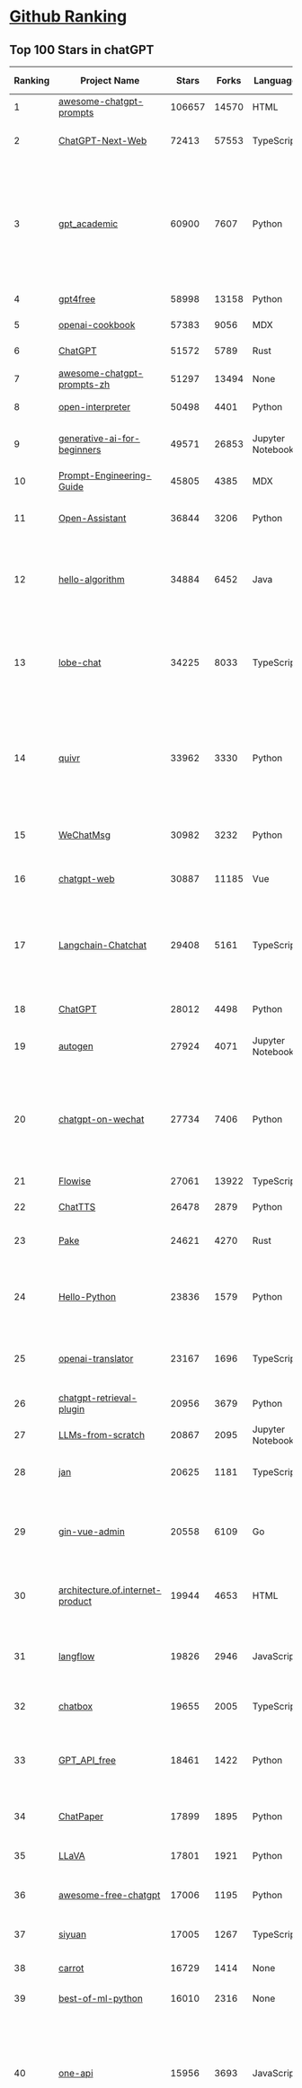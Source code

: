 [Github Ranking](../README.md)
==========

## Top 100 Stars in chatGPT

| Ranking | Project Name | Stars | Forks | Language | Open Issues | Description | Last Commit |
| ------- | ------------ | ----- | ----- | -------- | ----------- | ----------- | ----------- |
| 1 | [awesome-chatgpt-prompts](https://github.com/f/awesome-chatgpt-prompts) | 106657 | 14570 | HTML | 0 | This repo includes ChatGPT prompt curation to use ChatGPT better. | 2024-06-24T18:02:16Z |
| 2 | [ChatGPT-Next-Web](https://github.com/ChatGPTNextWeb/ChatGPT-Next-Web) | 72413 | 57553 | TypeScript | 292 | A cross-platform ChatGPT/Gemini UI (Web / PWA / Linux / Win / MacOS). 一键拥有你自己的跨平台 ChatGPT/Gemini 应用。 | 2024-06-27T09:04:39Z |
| 3 | [gpt_academic](https://github.com/binary-husky/gpt_academic) | 60900 | 7607 | Python | 272 | 为GPT/GLM等LLM大语言模型提供实用化交互接口，特别优化论文阅读/润色/写作体验，模块化设计，支持自定义快捷按钮&函数插件，支持Python和C++等项目剖析&自译解功能，PDF/LaTex论文翻译&总结功能，支持并行问询多种LLM模型，支持chatglm3等本地模型。接入通义千问, deepseekcoder, 讯飞星火, 文心一言, llama2, rwkv, claude2, moss等。 | 2024-06-29T15:29:57Z |
| 4 | [gpt4free](https://github.com/xtekky/gpt4free) | 58998 | 13158 | Python | 34 | The official gpt4free repository \| various collection of powerful language models | 2024-06-29T14:04:36Z |
| 5 | [openai-cookbook](https://github.com/openai/openai-cookbook) | 57383 | 9056 | MDX | 30 | Examples and guides for using the OpenAI API | 2024-06-28T21:29:33Z |
| 6 | [ChatGPT](https://github.com/lencx/ChatGPT) | 51572 | 5789 | Rust | 672 | 🔮 ChatGPT Desktop Application (Mac, Windows and Linux) | 2024-06-19T11:50:44Z |
| 7 | [awesome-chatgpt-prompts-zh](https://github.com/PlexPt/awesome-chatgpt-prompts-zh) | 51297 | 13494 | None | 38 | ChatGPT 中文调教指南。各种场景使用指南。学习怎么让它听你的话。 | 2024-06-21T02:59:27Z |
| 8 | [open-interpreter](https://github.com/OpenInterpreter/open-interpreter) | 50498 | 4401 | Python | 149 | A natural language interface for computers | 2024-06-26T17:46:45Z |
| 9 | [generative-ai-for-beginners](https://github.com/microsoft/generative-ai-for-beginners) | 49571 | 26853 | Jupyter Notebook | 5 | 18 Lessons, Get Started Building with Generative AI  🔗 https://microsoft.github.io/generative-ai-for-beginners/ | 2024-06-28T14:23:56Z |
| 10 | [Prompt-Engineering-Guide](https://github.com/dair-ai/Prompt-Engineering-Guide) | 45805 | 4385 | MDX | 89 | 🐙 Guides, papers, lecture, notebooks and resources for prompt engineering | 2024-06-29T06:09:12Z |
| 11 | [Open-Assistant](https://github.com/LAION-AI/Open-Assistant) | 36844 | 3206 | Python | 223 | OpenAssistant is a chat-based assistant that understands tasks, can interact with third-party systems, and retrieve information dynamically to do so. | 2024-05-07T03:03:27Z |
| 12 | [hello-algorithm](https://github.com/geekxh/hello-algorithm) | 34884 | 6452 | Java | 10 | 🌍 针对小白的算法训练 \| 包括四部分：①.大厂面经 ②.力扣图解  ③.千本开源电子书 ④.百张技术思维导图（项目花了上百小时，希望可以点 star 支持，🌹感谢~）推荐免费ChatGPT使用网站 | 2023-06-13T04:13:17Z |
| 13 | [lobe-chat](https://github.com/lobehub/lobe-chat) | 34225 | 8033 | TypeScript | 334 | 🤯 Lobe Chat - an open-source, modern-design LLMs/AI chat framework. Supports Multi AI Providers( OpenAI / Claude 3 / Gemini / Ollama / Bedrock / Azure / Mistral / Perplexity ), Multi-Modals (Vision/TTS) and plugin system. One-click FREE deployment of your private ChatGPT chat application. | 2024-06-30T02:47:43Z |
| 14 | [quivr](https://github.com/QuivrHQ/quivr) | 33962 | 3330 | Python | 106 | Open-source RAG Framework for building GenAI Second Brains 🧠  Build productivity assistant (RAG) ⚡️🤖 Chat with your docs (PDF, CSV, ...)  & apps using Langchain, GPT 3.5 / 4 turbo, Private, Anthropic, VertexAI, Ollama, LLMs, Groq  that you can share with users !  Efficient retrieval augmented generation framework | 2024-06-28T16:09:51Z |
| 15 | [WeChatMsg](https://github.com/LC044/WeChatMsg) | 30982 | 3232 | Python | 60 | 提取微信聊天记录，将其导出成HTML、Word、Excel文档永久保存，对聊天记录进行分析生成年度聊天报告，用聊天数据训练专属于个人的AI聊天助手 | 2024-06-15T03:03:47Z |
| 16 | [chatgpt-web](https://github.com/Chanzhaoyu/chatgpt-web) | 30887 | 11185 | Vue | 6 | 用 Express 和  Vue3 搭建的 ChatGPT 演示网页 | 2024-06-19T07:16:25Z |
| 17 | [Langchain-Chatchat](https://github.com/chatchat-space/Langchain-Chatchat) | 29408 | 5161 | TypeScript | 91 | Langchain-Chatchat（原Langchain-ChatGLM, Qwen 与 Llama 等）基于 Langchain 与 ChatGLM 等语言模型的 RAG 与 Agent 应用 \| Langchain-Chatchat (formerly langchain-ChatGLM), local knowledge based LLM (like ChatGLM, Qwen and Llama) RAG and Agent app with langchain  | 2024-06-30T03:22:29Z |
| 18 | [ChatGPT](https://github.com/acheong08/ChatGPT) | 28012 | 4498 | Python | 10 | Reverse engineered ChatGPT API | 2023-08-02T06:02:10Z |
| 19 | [autogen](https://github.com/microsoft/autogen) | 27924 | 4071 | Jupyter Notebook | 521 | A programming framework for agentic AI. Discord: https://aka.ms/autogen-dc. Roadmap: https://aka.ms/autogen-roadmap | 2024-06-30T02:02:55Z |
| 20 | [chatgpt-on-wechat](https://github.com/zhayujie/chatgpt-on-wechat) | 27734 | 7406 | Python | 363 | 基于大模型搭建的聊天机器人，同时支持 微信公众号、企业微信应用、飞书、钉钉 等接入，可选择GPT3.5/GPT-4o/GPT4.0/ Claude/文心一言/讯飞星火/通义千问/ Gemini/GLM-4/Claude/Kimi/LinkAI，能处理文本、语音和图片，访问操作系统和互联网，支持基于自有知识库进行定制企业智能客服。 | 2024-06-27T13:12:12Z |
| 21 | [Flowise](https://github.com/FlowiseAI/Flowise) | 27061 | 13922 | TypeScript | 372 | Drag & drop UI to build your customized LLM flow | 2024-06-29T02:37:58Z |
| 22 | [ChatTTS](https://github.com/2noise/ChatTTS) | 26478 | 2879 | Python | 200 | A generative speech model for daily dialogue. | 2024-06-29T08:32:49Z |
| 23 | [Pake](https://github.com/tw93/Pake) | 24621 | 4270 | Rust | 11 | 🤱🏻 Turn any webpage into a desktop app with Rust.  🤱🏻 利用 Rust 轻松构建轻量级多端桌面应用 | 2024-06-24T06:40:21Z |
| 24 | [Hello-Python](https://github.com/mouredev/Hello-Python) | 23836 | 1579 | Python | 7 | Curso para aprender el lenguaje de programación Python desde cero y para principiantes. 100 clases, 44 horas en vídeo, código, proyectos y grupo de chat. Fundamentos, frontend, backend, testing, IA... | 2024-05-15T19:24:50Z |
| 25 | [openai-translator](https://github.com/openai-translator/openai-translator) | 23167 | 1696 | TypeScript | 404 | 基于 ChatGPT API 的划词翻译浏览器插件和跨平台桌面端应用    -    Browser extension and cross-platform desktop application for translation based on ChatGPT API. | 2024-06-24T22:42:50Z |
| 26 | [chatgpt-retrieval-plugin](https://github.com/openai/chatgpt-retrieval-plugin) | 20956 | 3679 | Python | 156 | The ChatGPT Retrieval Plugin lets you easily find personal or work documents by asking questions in natural language. | 2024-06-20T08:26:33Z |
| 27 | [LLMs-from-scratch](https://github.com/rasbt/LLMs-from-scratch) | 20867 | 2095 | Jupyter Notebook | 0 | Implementing a ChatGPT-like LLM in PyTorch from scratch, step by step | 2024-06-29T12:51:33Z |
| 28 | [jan](https://github.com/janhq/jan) | 20625 | 1181 | TypeScript | 192 | Jan is an open source alternative to ChatGPT that runs 100% offline on your computer. Multiple engine support (llama.cpp, TensorRT-LLM) | 2024-06-29T17:30:29Z |
| 29 | [gin-vue-admin](https://github.com/flipped-aurora/gin-vue-admin) | 20558 | 6109 | Go | 20 | 🚀Vite+Vue3+Gin的开发基础平台，支持TS和JS混用。它集成了JWT鉴权、权限管理、动态路由、显隐可控组件、分页封装、多点登录拦截、资源权限、上传下载、代码生成器、表单生成器和可配置的导入导出等开发必备功能。 | 2024-06-28T16:24:19Z |
| 30 | [architecture.of.internet-product](https://github.com/davideuler/architecture.of.internet-product) | 19944 | 4653 | HTML | 3 | 互联网公司技术架构，微信/淘宝/微博/腾讯/阿里/美团点评/百度/OpenAI/Google/Facebook/Amazon/eBay的架构，欢迎PR补充 | 2024-02-17T12:02:24Z |
| 31 | [langflow](https://github.com/langflow-ai/langflow) | 19826 | 2946 | JavaScript | 211 | ⛓️ Langflow is a visual framework for building multi-agent and RAG applications. It's open-source, Python-powered, fully customizable, model and vector store agnostic. | 2024-06-29T12:56:29Z |
| 32 | [chatbox](https://github.com/Bin-Huang/chatbox) | 19655 | 2005 | TypeScript | 290 | User-friendly Desktop Client App for AI Models/LLMs (GPT, Claude, Gemini, Ollama...) | 2024-06-13T20:01:30Z |
| 33 | [GPT_API_free](https://github.com/chatanywhere/GPT_API_free) | 18461 | 1422 | Python | 12 | Free ChatGPT API Key，免费ChatGPT API，支持GPT4 API（免费），ChatGPT国内可用免费转发API，直连无需代理。可以搭配ChatBox等软件/插件使用，极大降低接口使用成本。国内即可无限制畅快聊天。 | 2024-06-14T17:15:19Z |
| 34 | [ChatPaper](https://github.com/kaixindelele/ChatPaper) | 17899 | 1895 | Python | 65 | Use ChatGPT to summarize the arXiv papers. 全流程加速科研，利用chatgpt进行论文全文总结+专业翻译+润色+审稿+审稿回复 | 2024-04-04T02:45:02Z |
| 35 | [LLaVA](https://github.com/haotian-liu/LLaVA) | 17801 | 1921 | Python | 863 | [NeurIPS'23 Oral] Visual Instruction Tuning (LLaVA) built towards GPT-4V level capabilities and beyond. | 2024-06-28T05:55:43Z |
| 36 | [awesome-free-chatgpt](https://github.com/LiLittleCat/awesome-free-chatgpt) | 17006 | 1195 | Python | 10 | 🆓免费的 ChatGPT 镜像网站列表，持续更新。List of free ChatGPT mirror sites, continuously updated.  | 2024-06-23T13:39:45Z |
| 37 | [siyuan](https://github.com/siyuan-note/siyuan) | 17005 | 1267 | TypeScript | 239 | A privacy-first, self-hosted, fully open source personal knowledge management software, written in typescript and golang. | 2024-06-30T03:11:39Z |
| 38 | [carrot](https://github.com/xx025/carrot) | 16729 | 1414 | None | 3 | Free ChatGPT Site List 这儿为你准备了众多免费好用的ChatGPT镜像站点 | 2024-06-19T11:15:28Z |
| 39 | [best-of-ml-python](https://github.com/ml-tooling/best-of-ml-python) | 16010 | 2316 | None | 19 | 🏆 A ranked list of awesome machine learning Python libraries. Updated weekly. | 2024-06-07T08:50:57Z |
| 40 | [one-api](https://github.com/songquanpeng/one-api) | 15956 | 3693 | JavaScript | 529 | OpenAI 接口管理 & 分发系统，支持 Azure、Anthropic Claude、Google PaLM 2 & Gemini、智谱 ChatGLM、百度文心一言、讯飞星火认知、阿里通义千问、360 智脑以及腾讯混元，可用于二次分发管理 key，仅单可执行文件，已打包好 Docker 镜像，一键部署，开箱即用. OpenAI key management & redistribution system, using a single API for all LLMs, and features an English UI. | 2024-06-29T09:03:15Z |
| 41 | [SmsForwarder](https://github.com/pppscn/SmsForwarder) | 15951 | 2179 | Kotlin | 9 | 短信转发器——监控Android手机短信、来电、APP通知，并根据指定规则转发到其他手机：钉钉群自定义机器人、钉钉企业内机器人、企业微信群机器人、飞书机器人、企业微信应用消息、邮箱、bark、webhook、Telegram机器人、Server酱、PushPlus、手机短信等。包括主动控制服务端与客户端，让你轻松远程发短信、查短信、查通话、查话簿、查电量等。（V3.0 新增）PS.这个APK主要是学习与自用，如有BUG请提ISSUE，同时欢迎大家提PR指正 | 2024-06-29T08:27:52Z |
| 42 | [LibreChat](https://github.com/danny-avila/LibreChat) | 15043 | 2495 | TypeScript | 76 | Enhanced ChatGPT Clone: Features OpenAI, Assistants API, Azure, Groq, GPT-4 Vision, Mistral, Bing, Anthropic, OpenRouter, Vertex AI, Gemini, AI model switching, message search, langchain, DALL-E-3, ChatGPT Plugins, OpenAI Functions, Secure Multi-User System, Presets, completely open-source for self-hosting. More features in development | 2024-06-30T01:56:04Z |
| 43 | [ChuanhuChatGPT](https://github.com/GaiZhenbiao/ChuanhuChatGPT) | 14992 | 2277 | Python | 112 | GUI for ChatGPT API and many LLMs. Supports agents, file-based QA, GPT finetuning and query with web search. All with a neat UI. | 2024-06-28T14:25:16Z |
| 44 | [ChatALL](https://github.com/sunner/ChatALL) | 14670 | 1584 | JavaScript | 192 |  Concurrently chat with ChatGPT, Bing Chat, Bard, Alpaca, Vicuna, Claude, ChatGLM, MOSS, 讯飞星火, 文心一言 and more, discover the best answers | 2024-06-29T16:45:45Z |
| 45 | [vpncn.github.io](https://github.com/vpncn/vpncn.github.io) | 14649 | 1397 | HTML | 0 | 2024中国翻墙软件VPN推荐以及科学上网避坑，稳定好用。对比SSR机场、蓝灯、V2ray、老王VPN、VPS搭建梯子等科学上网与翻墙软件，中国最新科学上网翻墙梯子VPN下载推荐，访问Chatgpt。 | 2024-04-09T15:14:42Z |
| 46 | [haystack](https://github.com/deepset-ai/haystack) | 14454 | 1701 | Python | 117 | :mag: LLM orchestration framework to build customizable, production-ready LLM applications. Connect components (models, vector DBs, file converters) to pipelines or agents that can interact with your data. With advanced retrieval methods, it's best suited for building RAG, question answering, semantic search or conversational agent chatbots. | 2024-06-29T14:09:18Z |
| 47 | [DocsGPT](https://github.com/arc53/DocsGPT) | 14399 | 1434 | Python | 74 | GPT-powered chat for documentation, chat with your documents | 2024-06-28T19:22:29Z |
| 48 | [MoneyPrinterTurbo](https://github.com/harry0703/MoneyPrinterTurbo) | 14253 | 2195 | Python | 27 | 利用AI大模型，一键生成高清短视频 Generate short videos with one click using AI LLM. | 2024-06-21T03:01:41Z |
| 49 | [Chat2DB](https://github.com/chat2db/Chat2DB) | 14193 | 1579 | Java | 317 | 🔥🔥🔥AI-driven data management platform Over 1 million developers are using Chat2DB | 2024-06-29T16:07:18Z |
| 50 | [KeepChatGPT](https://github.com/xcanwin/KeepChatGPT) | 14146 | 714 | JavaScript | 56 | 这是一款提高ChatGPT的数据安全能力和效率的插件。并且免费共享大量创新功能，如：自动刷新、保持活跃、数据安全、取消审计、克隆对话、言无不尽、净化页面、展示大屏、拦截跟踪、日新月异、明察秋毫等。让我们的AI体验无比安全、顺畅、丝滑、高效、简洁。 | 2024-06-12T01:11:13Z |
| 51 | [chatgpt-google-extension](https://github.com/wong2/chatgpt-google-extension) | 13259 | 1496 | TypeScript | 94 | This project is deprecated. Check my new project ChatHub: | 2024-05-21T15:02:08Z |
| 52 | [wechat-chatgpt](https://github.com/fuergaosi233/wechat-chatgpt) | 13157 | 3933 | TypeScript | 0 | Use ChatGPT On Wechat via wechaty | 2024-05-20T09:44:41Z |
| 53 | [continue](https://github.com/continuedev/continue) | 12965 | 876 | TypeScript | 330 | ⏩ Continue is the leading open-source AI code assistant. You can connect any models and any context to build custom autocomplete and chat experiences inside VS Code and JetBrains | 2024-06-30T02:00:04Z |
| 54 | [FinGPT](https://github.com/AI4Finance-Foundation/FinGPT) | 12525 | 1761 | Jupyter Notebook | 65 | FinGPT: Open-Source Financial Large Language Models!  Revolutionize 🔥    We release the trained model on HuggingFace. | 2024-06-29T02:17:41Z |
| 55 | [chatgpt-mirai-qq-bot](https://github.com/lss233/chatgpt-mirai-qq-bot) | 12489 | 1518 | Python | 338 | 🚀 一键部署！真正的 AI 聊天机器人！支持ChatGPT、文心一言、讯飞星火、Bing、Bard、ChatGLM、POE，多账号，人设调教，虚拟女仆、图片渲染、语音发送 \| 支持 QQ、Telegram、Discord、微信 等平台 | 2024-03-23T17:37:54Z |
| 56 | [aider](https://github.com/paul-gauthier/aider) | 12486 | 1192 | Python | 75 | aider is AI pair programming in your terminal | 2024-06-30T00:02:04Z |
| 57 | [botpress](https://github.com/botpress/botpress) | 12194 | 1686 | TypeScript | 6 | The open-source hub to build & deploy GPT/LLM Agents ⚡️ | 2024-06-28T22:23:32Z |
| 58 | [RWKV-LM](https://github.com/BlinkDL/RWKV-LM) | 11945 | 823 | Python | 67 | RWKV is an RNN with transformer-level LLM performance. It can be directly trained like a GPT (parallelizable). So it's combining the best of RNN and transformer - great performance, fast inference, saves VRAM, fast training, "infinite" ctx_len, and free sentence embedding. | 2024-06-11T00:28:10Z |
| 59 | [MOSS](https://github.com/OpenMOSS/MOSS) | 11875 | 1146 | Python | 233 | An open-source tool-augmented conversational language model from Fudan University | 2024-05-19T07:23:13Z |
| 60 | [khoj](https://github.com/khoj-ai/khoj) | 11875 | 589 | Python | 54 | Your AI second brain. Get answers to your questions, whether they be online or in your own notes. Use online AI models (e.g gpt4) or private, local LLMs (e.g llama3). Self-host locally or use our cloud instance. Access from Obsidian, Emacs, Desktop app, Web or Whatsapp. | 2024-06-28T07:43:29Z |
| 61 | [novel](https://github.com/steven-tey/novel) | 11661 | 967 | TypeScript | 69 | Notion-style WYSIWYG editor with AI-powered autocompletion. | 2024-06-26T18:05:28Z |
| 62 | [web-llm](https://github.com/mlc-ai/web-llm) | 11654 | 721 | TypeScript | 51 | High-performance In-browser LLM Inference Engine  | 2024-06-28T07:44:27Z |
| 63 | [h2ogpt](https://github.com/h2oai/h2ogpt) | 10922 | 1198 | Python | 253 | Private chat with local GPT with document, images, video, etc. 100% private, Apache 2.0. Supports oLLaMa, Mixtral, llama.cpp, and more. Demo: https://gpt.h2o.ai/ https://codellama.h2o.ai/ | 2024-06-29T18:18:10Z |
| 64 | [leedl-tutorial](https://github.com/datawhalechina/leedl-tutorial) | 10910 | 2635 | Jupyter Notebook | 2 | 《李宏毅深度学习教程》（李宏毅老师推荐👍），PDF下载地址：https://github.com/datawhalechina/leedl-tutorial/releases | 2024-06-25T13:15:37Z |
| 65 | [gorilla](https://github.com/ShishirPatil/gorilla) | 10637 | 847 | Python | 73 | Gorilla: An API store for LLMs | 2024-06-28T07:20:44Z |
| 66 | [llama-gpt](https://github.com/getumbrel/llama-gpt) | 10512 | 663 | TypeScript | 84 | A self-hosted, offline, ChatGPT-like chatbot. Powered by Llama 2. 100% private, with no data leaving your device. New: Code Llama support! | 2024-04-23T18:56:06Z |
| 67 | [awesome-chatgpt-zh](https://github.com/EmbraceAGI/awesome-chatgpt-zh) | 10280 | 871 | Python | 0 | ChatGPT 中文指南🔥，ChatGPT 中文调教指南，指令指南，应用开发指南，精选资源清单，更好的使用 chatGPT 让你的生产力 up up up! 🚀 | 2024-06-19T15:26:38Z |
| 68 | [MoneyPrinter](https://github.com/FujiwaraChoki/MoneyPrinter) | 9816 | 1302 | Python | 0 | Automate Creation of YouTube Shorts using MoviePy. | 2024-05-15T03:54:17Z |
| 69 | [danswer](https://github.com/danswer-ai/danswer) | 9730 | 1084 | Python | 266 | Gen-AI Chat for Teams - Think ChatGPT if it had access to your team's unique knowledge. | 2024-06-29T23:32:54Z |
| 70 | [chatGPTBox](https://github.com/josStorer/chatGPTBox) | 9709 | 722 | JavaScript | 256 | Integrating ChatGPT into your browser deeply, everything you need is here | 2024-06-27T17:32:29Z |
| 71 | [LLMSurvey](https://github.com/RUCAIBox/LLMSurvey) | 9468 | 735 | Python | 19 | The official GitHub page for the survey paper "A Survey of Large Language Models". | 2024-05-19T06:26:06Z |
| 72 | [ChatRWKV](https://github.com/BlinkDL/ChatRWKV) | 9332 | 683 | Python | 28 | ChatRWKV is like ChatGPT but powered by RWKV (100% RNN) language model, and open source. | 2024-05-12T16:33:14Z |
| 73 | [BingGPT](https://github.com/dice2o/BingGPT) | 9325 | 714 | JavaScript | 238 | Desktop application of new Bing's AI-powered chat (Windows, macOS and Linux) | 2024-02-08T15:06:01Z |
| 74 | [embedchain](https://github.com/embedchain/embedchain) | 8893 | 1130 | Python | 117 | Memory for AI agents | 2024-06-30T02:09:19Z |
| 75 | [go-proxy-bingai](https://github.com/adams549659584/go-proxy-bingai) | 8871 | 12709 | HTML | 221 | 用 Vue3 和 Go 搭建的微软 New Bing 演示站点，拥有一致的 UI 体验，支持 ChatGPT 提示词，国内可用。 | 2024-03-20T07:24:11Z |
| 76 | [Bob](https://github.com/ripperhe/Bob) | 8865 | 509 | None | 112 | Bob 是一款 macOS 平台的翻译和 OCR 软件。 | 2024-02-21T10:29:39Z |
| 77 | [hamulete](https://github.com/hoochanlon/hamulete) | 8814 | 1860 | Python | 0 | 🏔️国立台湾大学、新加坡国立大学、早稻田大学、东京大学，中央研究院（台湾）以及中国重点高校及科研机构，社科、经济、数学、博弈论、哲学、系统工程类学术论文等知识库。 | 2024-04-29T11:40:39Z |
| 78 | [shell_gpt](https://github.com/TheR1D/shell_gpt) | 8787 | 695 | Python | 49 | A command-line productivity tool powered by AI large language models like GPT-4, will help you accomplish your tasks faster and more efficiently. | 2024-06-21T07:35:48Z |
| 79 | [promptflow](https://github.com/microsoft/promptflow) | 8662 | 772 | Python | 78 | Build high-quality LLM apps - from prototyping, testing to production deployment and monitoring. | 2024-06-29T17:50:33Z |
| 80 | [go-openai](https://github.com/sashabaranov/go-openai) | 8594 | 1292 | Go | 93 | OpenAI ChatGPT, GPT-3, GPT-4, DALL·E, Whisper API wrapper for Go | 2024-06-26T20:26:34Z |
| 81 | [awesome-chatgpt](https://github.com/humanloop/awesome-chatgpt) | 8176 | 523 | None | 23 | Curated list of awesome tools, demos, docs for ChatGPT and GPT-3 | 2024-05-13T01:11:31Z |
| 82 | [xonsh](https://github.com/xonsh/xonsh) | 8162 | 632 | Python | 228 | :shell: Python-powered shell. Full-featured and cross-platform. | 2024-06-29T22:28:35Z |
| 83 | [LMFlow](https://github.com/OptimalScale/LMFlow) | 8112 | 819 | Python | 50 | An Extensible Toolkit for Finetuning and Inference of Large Foundation Models. Large Models for All. | 2024-06-29T19:25:10Z |
| 84 | [EdgeGPT](https://github.com/acheong08/EdgeGPT) | 8103 | 923 | Python | 37 | Reverse engineered API of Microsoft's Bing Chat AI | 2023-08-03T13:37:26Z |
| 85 | [chatgpt-demo](https://github.com/anse-app/chatgpt-demo) | 8002 | 3835 | TypeScript | 43 | Minimal web UI for ChatGPT.  | 2023-12-27T01:44:01Z |
| 86 | [BetterChatGPT](https://github.com/ztjhz/BetterChatGPT) | 7802 | 2634 | TypeScript | 196 | An amazing UI for OpenAI's ChatGPT (Website + Windows + MacOS + Linux) | 2024-06-06T23:37:27Z |
| 87 | [chatgpt_system_prompt](https://github.com/LouisShark/chatgpt_system_prompt) | 7655 | 1124 | HTML | 0 | A collection of GPT system prompts and various prompt injection/leaking knowledge. | 2024-06-17T01:33:32Z |
| 88 | [PaLM-rlhf-pytorch](https://github.com/lucidrains/PaLM-rlhf-pytorch) | 7633 | 668 | Python | 14 | Implementation of RLHF (Reinforcement Learning with Human Feedback) on top of the PaLM architecture. Basically ChatGPT but with PaLM | 2024-01-14T17:55:25Z |
| 89 | [gpt4free-ts](https://github.com/xiangsx/gpt4free-ts) | 7540 | 1317 | TypeScript | 47 | Providing a free OpenAI GPT-4 API !   This is a replication project for the typescript version of xtekky/gpt4free | 2024-04-09T10:29:42Z |
| 90 | [CopilotForXcode](https://github.com/intitni/CopilotForXcode) | 7338 | 347 | Swift | 32 | The missing GitHub Copilot, Codeium and ChatGPT Xcode Source Editor Extension | 2024-06-29T15:44:23Z |
| 91 | [LangChain-Chinese-Getting-Started-Guide](https://github.com/liaokongVFX/LangChain-Chinese-Getting-Started-Guide) | 7054 | 566 | None | 15 | LangChain 的中文入门教程 | 2023-07-07T09:52:46Z |
| 92 | [yao](https://github.com/YaoApp/yao) | 7018 | 641 | Go | 75 | :rocket: A performance app engine to create web services and applications in minutes.Suitable for AI, IoT, Industrial Internet, Connected Vehicles, DevOps, Energy, Finance and many other use-cases. | 2024-06-29T13:39:15Z |
| 93 | [chat-ui](https://github.com/huggingface/chat-ui) | 6727 | 940 | TypeScript | 213 | Open source codebase powering the HuggingChat app | 2024-06-28T08:02:12Z |
| 94 | [GPTCache](https://github.com/zilliztech/GPTCache) | 6709 | 471 | Python | 54 | Semantic cache for LLMs. Fully integrated with LangChain and llama_index.  | 2024-04-08T07:32:01Z |
| 95 | [ChatGPT-AutoExpert](https://github.com/spdustin/ChatGPT-AutoExpert) | 6529 | 452 | JavaScript | 0 | 🚀🧠💬 Supercharged Custom Instructions for ChatGPT (non-coding) and ChatGPT Advanced Data Analysis (coding).  | 2024-01-17T06:03:40Z |
| 96 | [chatgpt-advanced](https://github.com/interstellard/chatgpt-advanced) | 6400 | 834 | TypeScript | 83 | WebChatGPT: A browser extension that augments your ChatGPT prompts with web results. | 2023-11-27T18:28:41Z |
| 97 | [chatgpt-mac](https://github.com/vincelwt/chatgpt-mac) | 6383 | 516 | JavaScript | 79 | ChatGPT for Mac, living in your menubar. | 2023-10-23T09:53:08Z |
| 98 | [ChatGPT_DAN](https://github.com/0xk1h0/ChatGPT_DAN) | 6066 | 569 | None | 55 | ChatGPT DAN, Jailbreaks prompt | 2024-06-16T14:07:28Z |
| 99 | [ChatGPT-Midjourney](https://github.com/Licoy/ChatGPT-Midjourney) | 6065 | 1821 | TypeScript | 13 | 🍭 一键拥有你自己的 ChatGPT+Midjourney 网页服务 \| Own your own ChatGPT+Midjourney web service with one click | 2024-05-30T10:03:32Z |
| 100 | [rags](https://github.com/run-llama/rags) | 6047 | 612 | Python | 26 | Build ChatGPT over your data, all with natural language | 2024-04-05T05:36:59Z |

